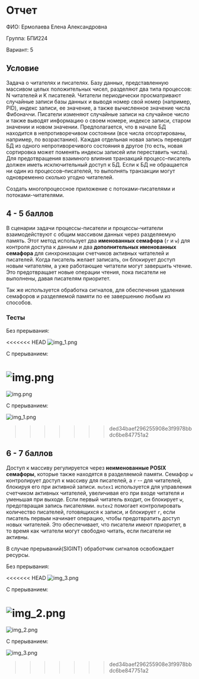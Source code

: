 # Отчет

ФИО: Ермолаева Елена Александровна

Группа: БПИ224

Вариант: 5

## Условие 

Задача о читателях и писателях. Базу данных, представленную массивом целых положительных чисел, разделяют два типа
процессов: N читателей и K писателей. Читатели периодически
просматривают случайные записи базы данных и выводя номер
свой номер (например, PID), индекс записи, ее значение, а также
вычисленное значение числа Фибоначчи. Писатели изменяют случайные записи на случайное число и также выводят информацию о
своем номере, индексе записи, старом значении и новом значении.
Предполагается, что в начале БД находится в непротиворечивом
состоянии (все числа отсортированы, например, по возрастанию).
Каждая отдельная новая запись переводит БД из одного непротиворечивого состояния в другое (то есть, новая сортировка может
поменять индексы записей или переставить числа). Для предотвращения взаимного влияния транзакций процесс–писатель должен
иметь исключительный доступ к БД. Если к БД не обращается
ни один из процессов–писателей, то выполнять транзакции могут
одновременно сколько угодно читателей.

Создать многопроцессное приложение с потоками-писателями
и потоками-читателями.


## 4 - 5 баллов

В сценарии задачи процессы-писатели и процессы-читатели 
взаимодействуют с общим массивом данных через разделяемую память.
Этот метод использует два __именованных семафора__ (`r` и `w`) для контроля доступа к данным и
два __дополнительных именованных семафора__ для синхронизации счетчиков активных 
читателей и писателей. Когда писатель желает записать, он блокирует доступ новым читателям, 
а уже работающие читатели могут завершить чтение. Это предотвращает 
новые операции чтения, пока писатели не выполнены, давая писателям приоритет.

Так же используется обработка сигналов, для обеспечения удаления семафоров и разделяемой
памяти по ее завершению любым из способов.

### Тесты 

Без прерывания:

<<<<<<< HEAD
![img_1.png](img/img_1.png)

С прерыванием:

![img.png](img/img.png)
=======
![img.png](img/img.png)

С прерыванием:

![img_1.png](img/img_1.png)
>>>>>>> ded34baef296255908e3f9978bbdc6be847751a2

## 6 - 7 баллов

Доступ к массиву регулируется через __неименованные POSIX семафоры__, 
которые также находятся в разделяемой памяти. 
Семафор `w` контролирует доступ к массиву для писателей, а `r` -- для читателей,
блокируя его при активной записи. `mutex1` используется для управления счетчиком активных
читателей, увеличивая его при входе читателя и уменьшая при выходе. 
Если первый читатель входит, он блокирует `w`, предотвращая запись писателями. 
`mutex2` помогает контролировать количество писателей, готовящихся к записи, и блокирует `r`,
если писатель первым начинает операцию, чтобы предотвратить доступ новых читателей. 
Это обеспечивает, что писатели имеют приоритет, в то время как читатели могут свободно читать,
если писатели не активны.

В случае прерываний(SIGINT) обработчик сигналов освобождает ресурсы.

Без прерывания:

<<<<<<< HEAD
![img_3.png](img/img_3.png)

С прерыванием:

![img_2.png](img/img_2.png)
=======
![img_2.png](img/img_2.png)

С прерыванием:

![img_3.png](img/img_3.png)
>>>>>>> ded34baef296255908e3f9978bbdc6be847751a2



